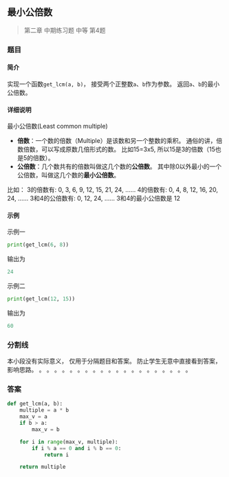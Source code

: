 ## 最小公倍数
> 第二章 中期练习题 中等 第4题

### 题目
#### 简介
实现一个函数`get_lcm(a, b)`，
接受两个正整数`a`、`b`作为参数。
返回`a`、`b`的最小公倍数。

#### 详细说明
最小公倍数(Least common multiple)

- **倍数**：一个数的倍数（Multiple）是该数和另一个整数的乘积。
  通俗的讲，倍数倍数，可以写成原数几倍形式的数。
  比如15=3x5, 所以15是3的倍数（15也是5的倍数）。
- **公倍数**：几个数共有的倍数叫做这几个数的**公倍数**。
  其中除0以外最小的一个公倍数，叫做这几个数的**最小公倍数**。

比如：
3的倍数有: 0, 3, 6, 9, 12, 15, 21, 24, ......
4的倍数有: 0, 4, 8, 12, 16, 20, 24, ......
3和4的公倍数有: 0, 12, 24, ......
3和4的最小公倍数是 12


#### 示例
示例一
```python
print(get_lcm(6, 8))
```
输出为
```python
24
```
示例二
```python
print(get_lcm(12, 15))
```
输出为
```python
60
```
### 分割线
本小段没有实际意义，
仅用于分隔题目和答案。
防止学生无意中直接看到答案，
影响思路。
。
。
。
。
。
。
。
。
。
。
。
。
。
。
。
。
。
。
。
。

### 答案
```python
def get_lcm(a, b):
    multiple = a * b
    max_v = a
    if b > a:
        max_v = b

    for i in range(max_v, multiple):
        if i % a == 0 and i % b == 0:
            return i

    return multiple
```
